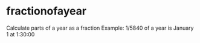 # fractionofayear
Calculate parts of a year as a fraction Example: 1/5840 of a year is January 1 at 1:30:00
